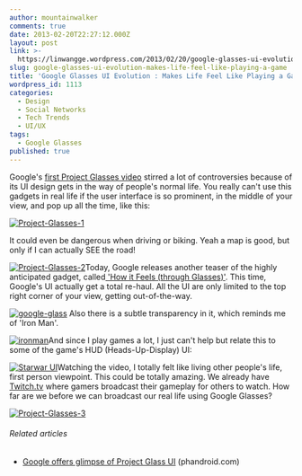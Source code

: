 ```yaml
---
author: mountainwalker
comments: true
date: 2013-02-20T22:27:12.000Z
layout: post
link: >-
  https://linwangge.wordpress.com/2013/02/20/google-glasses-ui-evolution-makes-life-feel-like-playing-a-game/
slug: google-glasses-ui-evolution-makes-life-feel-like-playing-a-game
title: 'Google Glasses UI Evolution : Makes Life Feel Like Playing a Game'
wordpress_id: 1113
categories:
  - Design
  - Social Networks
  - Tech Trends
  - UI/UX
tags:
  - Google Glasses
published: true
---
```


Google's [first Project Glasses video](http://www.youtube.com/watch?v=9c6W4CCU9M4) stirred a lot of controversies because of its UI design gets in the way of people's normal life. You really can't use this gadgets in real life if the user interface is so prominent, in the middle of your view, and pop up all the time, like this:


[![Project-Glasses-1](http://linwangge.files.wordpress.com/2013/02/project-glasses-1.png?w=560)](http://linwangge.files.wordpress.com/2013/02/project-glasses-1.png)


It could even be dangerous when driving or biking. Yeah a map is good, but only if I can actually SEE the road!


[![Project-Glasses-2](http://linwangge.files.wordpress.com/2013/02/project-glasses-2.png?w=560)](http://linwangge.files.wordpress.com/2013/02/project-glasses-2.png)Today, Google releases another teaser of the highly anticipated gadget, called[ 'How it Feels (through Glasses)'](http://www.youtube.com/watch?feature=player_embedded&v=v1uyQZNg2vE#!). This time, Google's UI actually get a total re-haul. All the UI are only limited to the top right corner of your view, getting out-of-the-way.




[![google-glass](http://linwangge.files.wordpress.com/2013/02/google-glass.png?w=560)](http://linwangge.files.wordpress.com/2013/02/google-glass.png) Also there is a subtle transparency in it, which reminds me of 'Iron Man'.




[![ironman](http://linwangge.files.wordpress.com/2013/02/ironman1.png)](http://linwangge.files.wordpress.com/2013/02/ironman1.png)And since I play games a lot, I just can't help but relate this to some of the game's HUD (Heads-Up-Display) UI:




[![Starwar UI](http://linwangge.files.wordpress.com/2013/02/starwar-ui.jpg?w=560)](http://linwangge.files.wordpress.com/2013/02/starwar-ui.jpg)Watching the video, I totally felt like living other people's life, first person viewpoint. This could be totally amazing. We already have [Twitch.tv](http://www.twitch.tv/) where gamers broadcast their gameplay for others to watch. How far are we before we can broadcast our real life using Google Glasses?




[![Project-Glasses-3](http://linwangge.files.wordpress.com/2013/02/project-glasses-3.png?w=560)](http://linwangge.files.wordpress.com/2013/02/project-glasses-3.png)





###### Related articles





	
  * [Google offers glimpse of Project Glass UI](http://phandroid.com/2013/02/20/project-glass-ui/) (phandroid.com)

